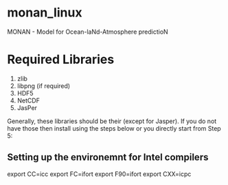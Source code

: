 # monan_linux
MONAN - Model for Ocean-laNd-Atmosphere predictioN

# Required Libraries
1. zlib
2. libpng (if required)
3. HDF5
4. NetCDF
5. JasPer

Generally, these libraries should be their (except for Jasper). If you do not have those then install using the steps below or you directly start from Step 5:

## Setting up the environemnt for Intel compilers

 export CC=icc 
 export FC=ifort 
 export F90=ifort 
 export CXX=icpc 

